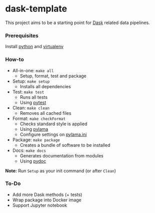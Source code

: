 # dask-template

This project aims to be a starting point for [Dask](https://dask.org/) related data pipelines.

### Prerequisites

Install [python](https://www.python.org/downloads/) and [virtualenv](https://virtualenv.pypa.io/en/latest/installation/)

### How-to
* All-in-one: ```make all```
  * Setup, format, test and package
* Setup: ```make setup```
  * Installs all dependencies
* Test: ```make test```
  * Runs all tests
  * Using [pytest](https://pypi.org/project/pytest/)
* Clean: ```make clean```
  * Removes all cached files
* Format: ```make checkFormat```
  * Checks standard style is applied
  * Using [pylama](https://pypi.org/project/pylama/)
  * Configure settings on [pylama.ini](pylama.ini)
* Package: ```make package```
  * Creates a bundle of software to be installed
* Docs: ```make docs```
  * Generates documentation from modules
  * Using [pydoc](https://docs.python.org/2/library/pydoc.html)

**Note:** Run `Setup` as your init command (or after `Clean`)

### To-Do
* Add more Dask methods (+ tests)
* Wrap package into Docker image
* Support Jupyter notebook

